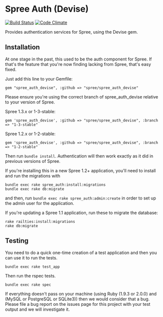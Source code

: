 # Spree Auth (Devise)

[![Build Status](https://secure.travis-ci.org/spree/spree_auth_devise.png?branch=master)](https://travis-ci.org/spree/spree_auth_devise)
[![Code Climate](https://codeclimate.com/badge.png)](https://codeclimate.com/github/spree/spree_auth_devise)

Provides authentication services for Spree, using the Devise gem.

## Installation

At one stage in the past, this used to be the auth component for Spree. If that's the feature that you're now finding lacking from Spree, that's easy fixed.

Just add this line to your Gemfile:

    gem "spree_auth_devise", :github => "spree/spree_auth_devise"

Please ensure you're using the correct branch of spree_auth_devise relative to
your version of Spree.

Spree 1.3.x or 1-3-stable:

    gem 'spree_auth_devise', :github => "spree/spree_auth_devise", :branch => "1-3-stable"

Spree 1.2.x or 1-2-stable:

    gem 'spree_auth_devise', :github => "spree/spree_auth_devise", :branch => "1-2-stable"

Then run `bundle install`. Authentication will then work exactly as it did in previous versions of Spree.

If you're installing this in a new Spree 1.2+ application, you'll need to install and run the migrations with

    bundle exec rake spree_auth:install:migrations
    bundle exec rake db:migrate

and then, run `bundle exec rake spree_auth:admin:create` in order to set up the admin user for the application.

If you're updating a Spree 1.1 application, run these to migrate the database:

    rake railties:install:migrations
    rake db:migrate


## Testing

You need to do a quick one-time creation of a test application and then you can use it to run the tests.

    bundle exec rake test_app

Then run the rspec tests.

    bundle exec rake spec

If everything doesn't pass on your machine (using Ruby (1.9.3 or 2.0.0) and (MySQL or PostgreSQL or SQLite3)) then we would consider that a bug. Please file a bug report on the issues page for this project with your test output
and we will investigate it.
